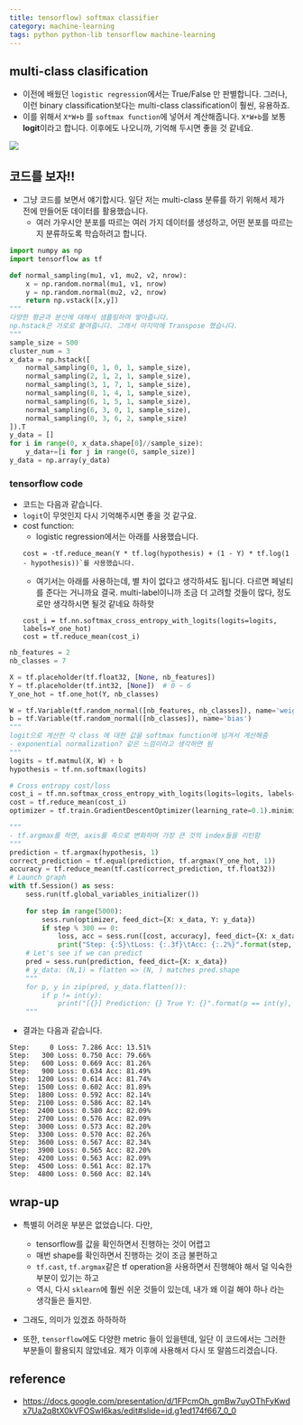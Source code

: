 ```yaml
---
title: tensorflow) softmax classifier
category: machine-learning
tags: python python-lib tensorflow machine-learning
---
```


## multi-class clasification 

- 이전에 배웠던 `logistic regression`에서는 True/False 만 판별합니다. 그러나, 이런 binary classification보다는 multi-class classification이 훨씬, 유용하죠. 
- 이를 위해서 `X*W+b` 를 `softmax function`에 넣어서 계산해줍니다. `X*W+b`를 보통 **logit**이라고 합니다. 이후에도 나오니까, 기억해 두시면 좋을 것 같네요. 

![](https://cdn-images-1.medium.com/max/1241/1*hwdjtUG2pv8EhuxcR4mWmA.png)

## 코드를 보자!! 

- 그냥 코드를 보면서 얘기합시다. 일단 저는 multi-class 분류를 하기 위해서 제가 전에 만들어둔 데이터를 활용했습니다. 
    - 여러 가우시안 분포를 따르는 여러 가지 데이터를 생성하고, 어떤 분포를 따르는지 분류하도록 학습하려고 합니다. 

```python
import numpy as np
import tensorflow as tf

def normal_sampling(mu1, v1, mu2, v2, nrow):
    x = np.random.normal(mu1, v1, nrow)
    y = np.random.normal(mu2, v2, nrow)
    return np.vstack([x,y])
"""
다양한 평균과 분산에 대해서 샘플링하여 쌓아줍니다. 
np.hstack은 가로로 붙여줍니다. 그래서 마지막에 Transpose 했습니다. 
"""
sample_size = 500
cluster_num = 3
x_data = np.hstack([
    normal_sampling(0, 1, 0, 1, sample_size),
    normal_sampling(2, 1, 2, 1, sample_size), 
    normal_sampling(3, 1, 7, 1, sample_size),
    normal_sampling(8, 1, 4, 1, sample_size),
    normal_sampling(6, 1, 5, 1, sample_size),
    normal_sampling(6, 3, 0, 1, sample_size),
    normal_sampling(0, 3, 6, 2, sample_size)
]).T
y_data = []
for i in range(0, x_data.shape[0]//sample_size):
    y_data+=[i for j in range(0, sample_size)]
y_data = np.array(y_data)
```

### tensorflow code 

- 코드는 다음과 같습니다. 
- `logit`이 무엇인지 다시 기억해주시면 좋을 것 같구요. 
- cost function: 
    - logistic regression에서는 아래를 사용했습니다. 
    ```
    cost = -tf.reduce_mean(Y * tf.log(hypothesis) + (1 - Y) * tf.log(1 - hypothesis))`를 사용했습니다. 
    ```
    - 여기서는 아래를 사용하는데, 별 차이 없다고 생각하셔도 됩니다. 다르면 페널티를 준다는 거니까요 결국. multi-label이니까 조금 더 고려할 것들이 많다, 정도로만 생각하시면 될것 같네요 하하핫
    ```
    cost_i = tf.nn.softmax_cross_entropy_with_logits(logits=logits, labels=Y_one_hot)
    cost = tf.reduce_mean(cost_i)
    ```

```python
nb_features = 2
nb_classes = 7

X = tf.placeholder(tf.float32, [None, nb_features])
Y = tf.placeholder(tf.int32, [None])  # 0 ~ 6
Y_one_hot = tf.one_hot(Y, nb_classes)

W = tf.Variable(tf.random_normal([nb_features, nb_classes]), name='weight')
b = tf.Variable(tf.random_normal([nb_classes]), name='bias')
"""
logit으로 계산한 각 class 에 대한 값을 softmax function에 넘겨서 계산해줌
- exponential normalization? 같은 느낌이라고 생각하면 됨
"""
logits = tf.matmul(X, W) + b
hypothesis = tf.nn.softmax(logits)

# Cross entropy cost/loss
cost_i = tf.nn.softmax_cross_entropy_with_logits(logits=logits, labels=Y_one_hot)
cost = tf.reduce_mean(cost_i)
optimizer = tf.train.GradientDescentOptimizer(learning_rate=0.1).minimize(cost)

"""
- tf.argmax를 하면, axis를 축으로 변화하며 가장 큰 것의 index들을 리턴함
"""
prediction = tf.argmax(hypothesis, 1)
correct_prediction = tf.equal(prediction, tf.argmax(Y_one_hot, 1))
accuracy = tf.reduce_mean(tf.cast(correct_prediction, tf.float32))
# Launch graph
with tf.Session() as sess:
    sess.run(tf.global_variables_initializer())
    
    for step in range(5000):
        sess.run(optimizer, feed_dict={X: x_data, Y: y_data})
        if step % 300 == 0:
            loss, acc = sess.run([cost, accuracy], feed_dict={X: x_data, Y: y_data})
            print("Step: {:5}\tLoss: {:.3f}\tAcc: {:.2%}".format(step, loss, acc))
    # Let's see if we can predict
    pred = sess.run(prediction, feed_dict={X: x_data})
    # y_data: (N,1) = flatten => (N, ) matches pred.shape
    """
    for p, y in zip(pred, y_data.flatten()):
        if p != int(y):
            print("[{}] Prediction: {} True Y: {}".format(p == int(y), p, int(y)))
    """
```

- 결과는 다음과 같습니다. 

```
Step:     0	Loss: 7.286	Acc: 13.51%
Step:   300	Loss: 0.750	Acc: 79.66%
Step:   600	Loss: 0.669	Acc: 81.26%
Step:   900	Loss: 0.634	Acc: 81.49%
Step:  1200	Loss: 0.614	Acc: 81.74%
Step:  1500	Loss: 0.602	Acc: 81.89%
Step:  1800	Loss: 0.592	Acc: 82.14%
Step:  2100	Loss: 0.586	Acc: 82.14%
Step:  2400	Loss: 0.580	Acc: 82.09%
Step:  2700	Loss: 0.576	Acc: 82.09%
Step:  3000	Loss: 0.573	Acc: 82.20%
Step:  3300	Loss: 0.570	Acc: 82.26%
Step:  3600	Loss: 0.567	Acc: 82.34%
Step:  3900	Loss: 0.565	Acc: 82.20%
Step:  4200	Loss: 0.563	Acc: 82.09%
Step:  4500	Loss: 0.561	Acc: 82.17%
Step:  4800	Loss: 0.560	Acc: 82.14%
```

## wrap-up

- 특별히 어려운 부분은 없었습니다. 다만, 
    - tensorflow를 값을 확인하면서 진행하는 것이 어렵고
    - 매번 shape를 확인하면서 진행하는 것이 조금 불편하고
    - `tf.cast`, `tf.argmax`같은 tf operation을 사용하면서 진행해야 해서 덜 익숙한 부분이 있기는 하고
    - 역시, 다시 `sklearn`에 훨씬 쉬운 것들이 있는데, 내가 왜 이걸 해야 하나 라는 생각들은 들지만. 
- 그래도, 의미가 있겠죠 하하하하

- 또한, `tensorflow`에도 다양한 metric 들이 있을텐데, 일단 이 코드에서는 그러한 부분들이 활용되지 않았네요. 제가 이후에 사용해서 다시 또 말씀드리겠습니다. 

## reference 

- https://docs.google.com/presentation/d/1FPcmOh_gmBw7uyOThFyKwdx7Ua2q8tX0kVFOSwI6kas/edit#slide=id.g1ed174f667_0_0